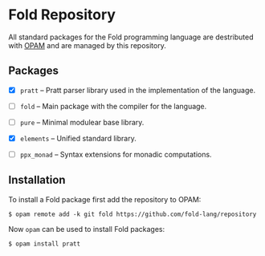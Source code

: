 
# Fold Repository

All standard packages for the Fold programming language are destributed with
[OPAM](https://opam.ocaml.org) and are managed by this repository.


## Packages

- [x] `pratt` – Pratt parser library used in the implementation of the language.
- [ ] `fold` – Main package with the compiler for the language.
- [ ] `pure` – Minimal modulear base library.
- [x] `elements` – Unified standard library.
- [ ] `ppx_monad` – Syntax extensions for monadic computations.


## Installation

To install a Fold package first add the repository to OPAM:

```
$ opam remote add -k git fold https://github.com/fold-lang/repository
```

Now `opam` can be used to install Fold packages:

```
$ opam install pratt
```

